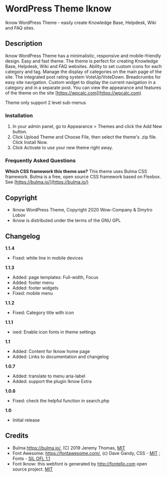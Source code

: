 # WordPress Theme Iknow
Iknow WordPress Theme - easily create Knowledge Base, Helpdesk, Wiki and FAQ sites.

## Description

Iknow WordPress Theme has a minimalistic, responsive and mobile-friendly design. Easy and fast theme. The theme is perfect for creating Knowledge Base, Helpdesk, Wiki and FAQ websites. Ability to set custom icons for each category and tag. Manage the display of categories on the main page of the site. The integrated post rating system VoteUp/VoteDown. Breadcrumbs for easy site navigation. Custom widget to display the current navigation in a category and in a separate post. You can view the appearance and features of the theme on the site [https://wpcalc.com](https://wpcalc.com)

Theme only support 2 level sub-menus

### Installation

1. In your admin panel, go to Appearance > Themes and click the Add New button.
2. Click Upload Theme and Choose File, then select the theme's .zip file. Click Install Now.
3. Click Activate to use your new theme right away.

### Frequently Asked Questions 

**Which CSS framework this theme use?** 
This theme uses Bulma CSS framework. Bulma is a free, open source CSS framework based on Flexbox. See [https://bulma.io/](https://bulma.io/)

## Copyright

- Iknow WordPress Theme, Copyright 2020 Wow-Company & Dmytro Lobov
- Iknow is distributed under the terms of the GNU GPL

## Changelog

**1.1.4**
* Fixed: white line in mobile devices

**1.1.3**
* Added: page templates: Full-width, Focus
* Added: footer menu
* Added: footer widgets
* Fixed: mobile menu

**1.1.2**
* Fixed: Category title with icon

**1.1.1**
* ixed: Enable icon fonts in theme settings

**1.1**
* Added: Content for Iknow home page
* Added: Links to documentation and changelog

**1.0.7**
* Added: translate to menu aria-label
* Added: support the plugin Iknow Extra

**1.0.6** 
* Fixed: check the helpful function in search.php

**1.0**
* Initial release

## Credits

* Bulma https://bulma.io/, (C) 2019 Jeremy Thomas, [MIT](https://opensource.org/licenses/MIT)
* Font Awesome: https://fontawesome.com/, (c) Dave Gandy, CSS - [MIT](http://opensource.org/licenses/MIT) ; Fonts - [SIL OFL 1.1](http://scripts.sil.org/OFL)
* Font Iknow: this webfont is generated by http://fontello.com open source project. [MIT](http://opensource.org/licenses/MIT)